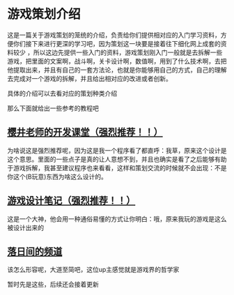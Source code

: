 # 游戏策划介绍
这是一篇关于游戏策划的笼统的介绍，负责给你们提供相对应的入门学习资料，方便你们接下来进行更深的学习吧，因为策划这一块要是接着往下细化网上成套的资料较少 ，所以这边先提供一些入门的资料，游戏策划刚入门一般就是去拆解一些游戏，把里面的文案啊，战斗啊，关卡设计啊，数值啊，用到了什么技术啊，去把他提取出来，并且有自己的一套方法论，也就是你能够用自己的方式，自己的理解去完成对一个游戏的拆解，并且给出相对应的改进或者创新。

具体的介绍可以去看对应的策划种类介绍

那么下面就给出一些参考的教程吧
## [樱井老师的开发课堂（强烈推荐！！）](https://www.bilibili.com/video/BV1zU4y1k7gY/?share_source=copy_web&vd_source=419a996514d87d39b68a29c3ce08021c)
为啥说这是强烈推荐呢，因为这是我一个程序看了都直呼：我草，原来这个设计是这个意思。里面的一些点子是真的让人意想不到，并且也确实是看了之后能够有助于游戏拆解，我甚至建议程序也来看看，这样和策划交流的时候就不会出现：不是你这个(B玩意)东西为啥这么设计的。

## [游戏设计笔记（强烈推荐！！）](https://space.bilibili.com/17967163)
这是一个大神，他会用一种通俗易懂的方式让你明白：哦，原来我玩的游戏是这么被设计出来的

## [落日间的频道](https://space.bilibili.com/3169565?spm_id_from=333.337.0.0)
该怎么形容呢，大道至简吧，这位up主感觉就是游戏界的哲学家

暂时先是这些，后续还会接着更新
